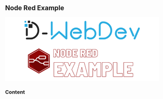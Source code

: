 ## Node Red Example
<img src="https://github.com/Derrick-Tan-D-WEBDEV/node-red-example/blob/main/noderedproject-logo.png"/>

### Content
